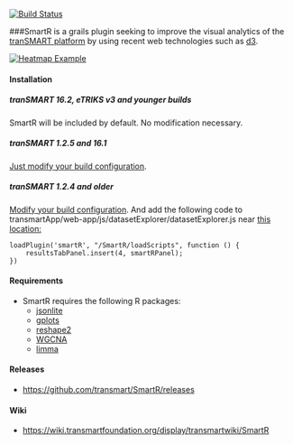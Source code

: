[![Build Status](https://travis-ci.org/transmart/SmartR.svg?branch=master)](https://travis-ci.org/transmart/SmartR)

###SmartR is a grails plugin seeking to improve the visual analytics of the [tranSMART platform](https://github.com/transmart/transmartApp) by using recent web technologies such as [d3](http://d3js.org/).

[![Heatmap Example](https://i.imgur.com/WGFV2kD.png)](https://youtu.be/Gg0AdYt77Cs)

#### Installation
##### tranSMART 16.2, eTRIKS v3 and younger builds
SmartR will be included by default. No modification necessary.

##### tranSMART 1.2.5 and 16.1
[Just modify your build configuration](https://github.com/transmart/transmartApp/commit/a781506f06d6ffb38cba307ed13879cb35e22056).

##### tranSMART 1.2.4 and older
[Modify your build configuration](https://github.com/transmart/transmartApp/commit/a781506f06d6ffb38cba307ed13879cb35e22056).
And add the following code to transmartApp/web-app/js/datasetExplorer/datasetExplorer.js near [this location:](https://github.com/transmart/transmartApp/blob/release-1.2.4/web-app/js/datasetExplorer/datasetExplorer.js#L782)
```
loadPlugin('smartR', "/SmartR/loadScripts", function () {
    resultsTabPanel.insert(4, smartRPanel);
})
```

#### Requirements
- SmartR requires the following R packages:
  - [jsonlite](https://cran.r-project.org/web/packages/jsonlite/index.html)
  - [gplots](https://cran.r-project.org/web/packages/gplots/index.html)
  - [reshape2](https://cran.r-project.org/web/packages/reshape2/index.html)
  - [WGCNA](https://cran.r-project.org/web/packages/WGCNA/index.html)
  - [limma](https://bioconductor.org/packages/release/bioc/html/limma.html)
  
#### Releases
- https://github.com/transmart/SmartR/releases

#### Wiki
- https://wiki.transmartfoundation.org/display/transmartwiki/SmartR
